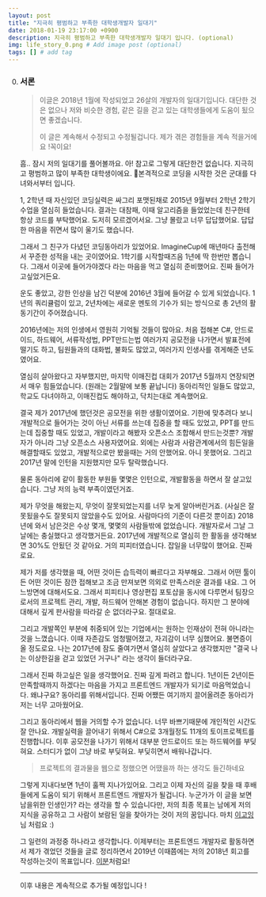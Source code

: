 ```yaml
---
layout: post
title: "지극히 평범하고 부족한 대학생개발자 일대기"
date: 2018-01-19 23:17:00 +0900
description: 지극히 평범하고 부족한 대학생개발자 일대기 입니다. (optional)
img: life_story_0.png # Add image post (optional)
tags: [] # add tag
---
```


0. ### 서론

      > 이글은 2018년 1월에 작성되었고 26살의 개발자의 일대기입니다.
      > 대단한 것은 없으나 저와 비슷한 경험, 같은 길을 걷고 있는 대학생들에게 도움이 됬으면 좋겠습니다.
      >
      > 이 글은 계속해서 수정되고 수정될겁니다. 제가 겪은 경험들을 계속 적을거에요 !꼭이요!

      흠.. 잠시 저의 일대기를 풀어볼까요. 아! 참고로 그렇게 대단한건 없습니다. 지극히고 평범하고 많이 부족한 대학생이에요. 본격적으로 코딩을 시작한 것은 군대를 다녀와서부터 입니다. 

      1, 2학년 때 자신있던 코딩실력은 싸그리 포맷된채로 2015년 9월부터 2학년 2학기 수업을 열심히 들었습니다. 결과는 대참패, 이때 알고리즘을 들었었는데 친구한테 항상 코드를 부탁했어요. 도저히 모르겠어서요. 그냥 몰랐고 너무 답답했어요. 답답한 마음을 쥐면서 많이 울기도 했습니다.

      그래서 그 친구가 다녔던 코딩동아리가 있었어요. ImagineCup에 매년마다 출전해서 꾸준한 성적을 내는 곳이였어요. 1학기를 시작할때즈음 1년에 딱 한번만 뽑습니다. 그래서 이곳에 들어가야겠다 라는 마음을 먹고 열심히 준비했어요. 진짜 들어가고싶었거든요.

      운도 좋았고, 강한 인상을 남긴 덕분에 2016년 3월에 들어갈 수 있게 되었습니다. 1년의 쿼리큘럼이 있고, 2년차에는 새로운 멘토의 기수가 되는 방식으로 총 2년의 활동기간이 주어졌습니다. 

      2016년에는 저의 인생에서 영원히 기억될 것들이 많아요. 처음 접해본 C#, 안드로이드, 하드웨어, 서류작성법, PPT만드는법 여러가지 공모전을 나가면서 발표전에 떨기도 하고, 팀원들과의 대화법, 불화도 많았고, 여러가지 인생사를 겪게해준 년도였어요.

      열심히 살아왔다고 자부했지만, 마지막 이매진컵 대회가 2017년 5월까지 연장되면서 매우 힘들었습니다. (원래는 2월말에 보통 끝납니다) 동아리적인 일들도 많았고, 학교도 다녀야하고, 이매진컵도 해야하고, 닥치는대로 계속했어요. 

      결국 제가 2017년에 했던것은 공모전을 위한 생활이였어요. 기한에 맞추려다 보니 개발적으로 들어가는 것이 아닌 서류를 쓰는데 집중을 할 때도 있었고, PPT를 만드는데 집중할 때도 있었고, 개발이라고 해봤자 오픈소스 조합해서 만드는것뿐? 개발자가 아니라 그냥 오픈소스 사용자였어요. 외에는 사람과 사람관계에서의 힘든일을 해결할때도 있었고, 개발적으로만 봤을때는 거의 안했어요. 아니 못했어요. 그리고 2017년 말에 인턴을 지원했지만 모두 탈락했습니다.

      물론 동아리에 같이 활동한 부원들 몇몇은 인턴으로, 개발활동을 하면서 잘 살고있습니다. 그냥 저의 능력 부족이였던거죠.

      제가 무엇을 해왔는지, 무엇이 잘못되었는지를 너무 늦게 알아버린거죠. (사실은 잘못됬을수도 잘못되지 않았을수도 있어요. 사람마다의 기준이 다른것 뿐이죠) 2018년에 와서 남은것은 수상 몇개, 몇몇의 사람들밖에 없었습니다. 개발자로서 그날 그날에는 충실했다고 생각했거든요. 2017년에 개발적으로 열심히 한 활동을 생각해보면 30%도 안됬던 것 같아요. 거의 피피터였습니다. 잡일을 너무많이 했어요. 진짜로요.

      제가 저를 생각했을 때, 어떤 것이든 습득력이 빠르다고 자부해요. 그래서 어떤 툴이든 어떤 것이든 잠깐 접해보고 조금 만져보면 의외로 만족스러운 결과를 내요. 그 어느방면에 대해서도요. 그래서 피피티나 영상편집 포토샵을 동시에 다루면서 팀장으로서의 프로젝트 관리, 개발, 하드웨어 안해본 경험이 없습니다. 하지만 그 분야에 대해서 깊게 판사람을 따라갈 순 없더라구요. 절대로요.

      그리고 개발쪽인 부분에 취중되어 있는 기업에서는 원하는 인재상이 전혀 아니라는 것을 느꼈습니다. 이때 자존감도 엄청떨어졌고, 자괴감이 너무 심했어요. 불면증이 올 정도로요. 나는 2017년에 잠도 줄여가면서 열심히 살았다고 생각했지만 "결국 나는 이상한길을 걷고 있었던 거구나" 라는 생각이 들더라구요.

      그래서 진짜 하고싶은 일을 생각했어요. 진짜 깊게 파려고 합니다. 1년이든 2년이든 만족할때까지 하겠다는 마음을 가지고 프론트엔드 개발자가 되기로 마음먹었습니다.
      왜냐구요? 동아리를 위해서입니다. 진짜 어쨌든 여기까지 끌어올려준 동아리가 저는 너무 고마웠어요. 

      그리고 동아리에서 웹을 거의할 수가 없습니다. 너무 바쁘기때문에 개인적인 시간도 잘 안나요. 개발실력을 끌어내기 위해서 C#으로 3개월정도 11개의 토이프로젝트를 진행합니다. 이후 공모전을 나가기 위해서 대부분 안드로이드 또는 하드웨어를 부딪혀요. 스터디가 없이 그냥 바로 부딪혀요. 부딪히면서 배워나갑니다.

      > 프로젝트의 결과물을 웹으로 정했으면 어땠을까 하는 생각도 들긴하네요

      그렇게 지내다보면 1년이 훌쩍 지나가있어요. 그리고 이제 자신의 길을 찾을 때 후배들에게 도움이 되기 위해서 프론트엔드 개발자가 될겁니다. 누군가가 이 글을 보면 남을위한 인생인가? 라는 생각을 할 수 있습니다만, 저의 최종 목표는 남에게 저의 지식을 공유하고 그 사람이 보람된 일을 찾아가는 것이 저의 꿈입니다. 마치 [이고잉](https://opentutorials.org/course/1)님 처럼요 :)

      그 일련의 과정중 하나라고 생각합니다. 이제부터는 프론트엔드 개발자로 활동하면서 제가 겪었던 것들을 글로 정리하면서 2019년 이때쯤에는 저의 2018년 회고를 작성하는것이 목표입니다. [이분](http://blog.devjoshua.me/2017/12/28/171228-2017%EB%85%84%ED%9A%8C%EA%B3%A0/)처럼요!

      ---

      이후 내용은 계속적으로 추가될 예정입니다 !

      ​

